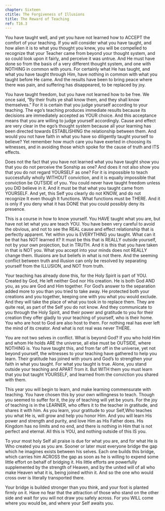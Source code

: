 ```yaml
---
chapter: Sixteen
ctitle: The Forgiveness of Illusions
title: The Reward of Teaching
ref: T16.3
---
```


You have taught well, and yet you have not learned how to ACCEPT the
comfort of your teaching. If you will consider what you have taught, and
how alien it is to what you thought you knew, you will be compelled to
recognize that your Teacher came from beyond your thought system, and so
could look upon it fairly, and perceive it was untrue. And He must have
done so from the basis of a very different thought system, and one with
NOTHING in common with yours. For certainly what He has taught, and what
you have taught through Him, have nothing in common with what you taught
before He came. And the results have been to bring peace where there was
pain, and suffering has disappeared, to be replaced by joy.

You have taught freedom, but you have not learned how to be free. We
once said, “By their fruits ye shall know them, and they shall know
themselves.” For it is certain that you judge yourself according to your
teaching. The ego’s teaching produces immediate results because its
decisions are immediately accepted as YOUR choice. And this acceptance
means that you are willing to judge yourself accordingly. Cause and
effect are very clear in the ego’s thought system because all
your learning has been directed towards ESTABLISHING the relationship
between them. And would you not have faith in what you have so
diligently taught yourself to believe? Yet remember how much care you
have exerted in choosing its witnesses, and in avoiding those which
spoke for the cause of truth and ITS effects.

Does not the fact that you have not learned what you have taught show
you that you do not perceive the Sonship as one? And does it not also
show you that you do not regard YOURSELF as one? For it is impossible to
teach successfully wholly WITHOUT conviction, and it is equally
impossible that conviction be OUTSIDE of you. You could never have taught
freedom unless you DID believe in it. And it must be that what you taught
came from YOURSELF. And yet, this Self you clearly do not KNOW, and do
not recognize It even though It functions. What functions must be THERE.
And it is only if you deny what it has DONE that you could possibly deny
its presence.

This is a course in how to know yourself. You HAVE taught what you are,
but have not let what you are teach YOU. You have been very careful to
avoid the obvious, and not to see the REAL cause and effect relationship
that is perfectly apparent. Yet within you is EVERYTHING you taught. What
can it be that has NOT learned it? It must be this that is REALLY
outside yourself, not by your own projection, but in TRUTH. And it is
this that you have taken in that is NOT you. What you accept into your
minds does not REALLY change them. Illusions are but beliefs in what is
not there. And the seeming conflict between truth and illusion can only
be resolved by separating yourself from the ILLUSION, and NOT from
truth.

Your teaching has already done this, for the Holy Spirit is part of YOU.
Created by God, He left neither God nor His creation. He is both God AND
you, as you are God and Him together. For God’s answer to the separation
added more to you than you tried to take away. He protected both your
creations and you together, keeping one with you what you would exclude.
And they will take the place of what you took in to replace them. They
are quite real, as part of the Self you do not know. And they
communicate to you through the Holy Spirit, and their power and
gratitude to you for their creation they offer gladly to your teaching
of yourself, who is their home. You who are host to God are also host to
them. For nothing
real has ever left the mind of its creator. And what is not real was
never THERE.

You are not two selves in conflict. What is beyond God? If you who hold
Him and whom He holds ARE the universe, all else must be OUTSIDE, where
NOTHING is. You have taught this, and from far off in the universe, yet
not beyond yourself, the witnesses to your teaching have gathered to
help you learn. Their gratitude has joined with yours and God’s to
strengthen your faith in what you taught. For what you taught is true.
Alone, you stand outside your teaching and APART from it. But WITH them
you must learn that you but taught YOURSELF, and learned from the
conviction you shared with them.

This year you will begin to learn, and make learning commensurate with
teaching. You have chosen this by your own willingness to teach. Though
you seemed to suffer for it, the joy of teaching will yet be yours. For
the joy of teaching is in the LEARNER, who offers it to the teacher in
gratitude, and shares it with him. As you learn, your gratitude to your
Self,Who teaches you what He is, will grow and help you honor Him. And
you will learn His power and strength and purity, and love Him as His
Father does. His Kingdom has no limits and no end, and there is nothing
in Him that is not perfect and eternal. All this is YOU, and nothing
outside of this IS you.

To your most holy Self all praise is due for what you are, and for what
He is Who created you as you are. Sooner or later must everyone bridge
the gap which he imagines exists between his selves. Each one builds
this bridge, which carries him ACROSS the gap as soon as he is willing
to expend some little effort on behalf of bridging it. His little
efforts are powerfully supplemented by the strength of Heaven, and by
the united will of all who make Heaven what it is, being joined within
it. And so the one who would cross over is literally transported there.

Your bridge is builded stronger than you think, and your foot is planted
firmly on it. Have no fear that the attraction of those who stand on the
other side and wait for you will not draw you safely across. For you
WILL come where you would be, and where your Self awaits you.

